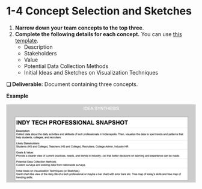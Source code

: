 # 1-4 Concept Selection and Sketches



1. **Narrow down your team concepts to the top three**.
2. **Complete the following details for each concept.** You can use [this template](https://docs.google.com/document/d/1q8GrkOk40KiU47JYBdZOsisdYwBYWD-02eguFwuemaM/edit?usp=sharing).
   * Description
   * Stakeholders
   * Value
   * Potential Data Collection Methods
   * Initial Ideas and Sketches on Visualization Techniques

**❏ Deliverable:** Document containing three concepts.

**Example**

![](../../.gitbook/assets/teamconcepts.png)

